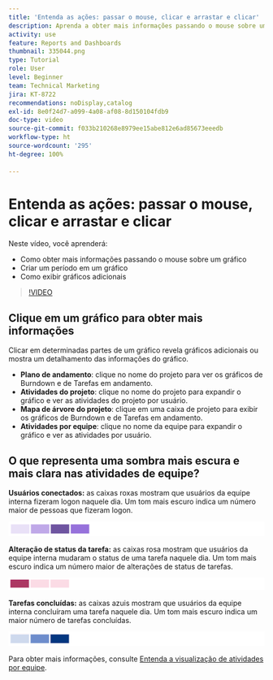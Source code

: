 ```yaml
---
title: 'Entenda as ações: passar o mouse, clicar e arrastar e clicar'
description: Aprenda a obter mais informações passando o mouse sobre um gráfico, a criar um período em um gráfico e a exibir gráficos adicionais, tudo sem sair da [!UICONTROL Analítica aprimorada].
activity: use
feature: Reports and Dashboards
thumbnail: 335044.png
type: Tutorial
role: User
level: Beginner
team: Technical Marketing
jira: KT-8722
recommendations: noDisplay,catalog
exl-id: 8e0f24d7-a099-4a08-af08-8d150104fdb9
doc-type: video
source-git-commit: f033b210268e8979ee15abe812e6ad85673eeedb
workflow-type: ht
source-wordcount: '295'
ht-degree: 100%

---
```


# Entenda as ações: passar o mouse, clicar e arrastar e clicar

Neste vídeo, você aprenderá:

* Como obter mais informações passando o mouse sobre um gráfico
* Criar um período em um gráfico
* Como exibir gráficos adicionais

>[!VIDEO](https://video.tv.adobe.com/v/335044/?quality=12&learn=on)

## Clique em um gráfico para obter mais informações

Clicar em determinadas partes de um gráfico revela gráficos adicionais ou mostra um detalhamento das informações do gráfico.

* **Plano de andamento**: clique no nome do projeto para ver os gráficos de Burndown e de Tarefas em andamento.
* **Atividades do projeto**: clique no nome do projeto para expandir o gráfico e ver as atividades do projeto por usuário.
* **Mapa de árvore do projeto**: clique em uma caixa de projeto para exibir os gráficos de Burndown e de Tarefas em andamento.
* **Atividades por equipe**: clique no nome da equipe para expandir o gráfico e ver as atividades por usuário.

## O que representa uma sombra mais escura e mais clara nas atividades de equipe?

**Usuários conectados:** as caixas roxas mostram que usuários da equipe interna fizeram logon naquele dia. Um tom mais escuro indica um número maior de pessoas que fizeram logon.

![Uma imagem de caixas em vários tons de roxo](assets/purple-shaded-boxes.png)

**Alteração de status da tarefa:** as caixas rosa mostram que usuários da equipe interna mudaram o status de uma tarefa naquele dia. Um tom mais escuro indica um número maior de alterações de status de tarefas.

![Uma imagem de caixas em vários tons de rosa](assets/pink-shaded-boxes.png)

**Tarefas concluídas:** as caixas azuis mostram que usuários da equipe interna concluíram uma tarefa naquele dia. Um tom mais escuro indica um maior número de tarefas concluídas.

![Uma imagem de caixas em vários tons de azul](assets/blue-shaded-boxes.png)

Para obter mais informações, consulte [Entenda a visualização de atividades por equipe](https://experienceleague.adobe.com/docs/workfront/using/reporting/enhanced-analytics/activity-by-team-overview.html?lang=pt-BR).
